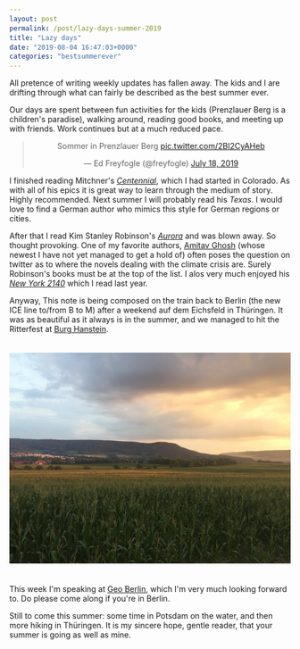 ```yaml
---
layout: post
permalink: /post/lazy-days-summer-2019
title: "Lazy days"
date: "2019-08-04 16:47:03+0000"
categories: "bestsummerever"
---
```


All pretence of writing weekly updates has fallen away. The kids and I are 
drifting through what can fairly be described as the best summer ever.

Our days are spent between fun activities for the kids (Prenzlauer Berg is
a children's paradise), walking around, reading good books, and 
meeting up with friends. Work continues but at a much reduced pace.

<center>
<blockquote class="twitter-tweet"><p lang="de" dir="ltr">Sommer in Prenzlauer Berg <a href="https://t.co/2BI2CyAHeb">pic.twitter.com/2BI2CyAHeb</a></p>&mdash; Ed Freyfogle (@freyfogle) <a href="https://twitter.com/freyfogle/status/1151770546012643328?ref_src=twsrc%5Etfw">July 18, 2019</a></blockquote> <script async src="https://platform.twitter.com/widgets.js" charset="utf-8"></script> 
</center>

I finished reading Mitchner's _[Centennial](https://en.wikipedia.org/wiki/Centennial_(novel))_, which I had started in Colorado. As with all of his epics it is great way to learn through the medium of story. Highly recommended. Next summer I will probably read his _Texas_. I would love to find a German author who mimics this style for German regions or cities.

After that I read Kim Stanley Robinson's [_Aurora_](https://en.wikipedia.org/wiki/Aurora_(novel)) and was blown away. 
So thought provoking. One of my favorite authors, [Amitav Ghosh](https://twitter.com/GhoshAmitav) (whose 
newest I have not yet managed to get a hold of) often poses the question on twitter as to where the novels dealing with the climate crisis are. Surely Robinson's books must be at the top of the list. I alos very much enjoyed his [_New York 2140_](https://en.wikipedia.org/wiki/New_York_2140) which I read last year. 


Anyway, This note is being composed on the train back to Berlin (the new ICE line to/from
B to M) after a weekend auf dem Eichsfeld in Thüringen. It was as beautiful as 
it always is in the summer, and we managed to hit the Ritterfest 
at [Burg Hanstein](https://de.wikipedia.org/wiki/Burg_Hanstein). 


<div class="row" style="padding-top:20px;padding-bottom:20px;">
<div class="col-md-1"></div>
<div class="col-md-10 ctr">
  <img src="/img/blog/heiligenstadt.jpg"/>
</div>
<div class="col-md-1"></div>
</div>

This week I'm speaking at [Geo Berlin](https://www.meetup.com/de-DE/Geo-Berlin/events/263091646/), which I'm very much looking forward to. Do please come along if you're in Berlin.

Still to come this summer: some time in Potsdam on the water, and then more 
hiking in Thüringen. It is my sincere hope, gentle reader, that your summer is 
going as well as mine.












